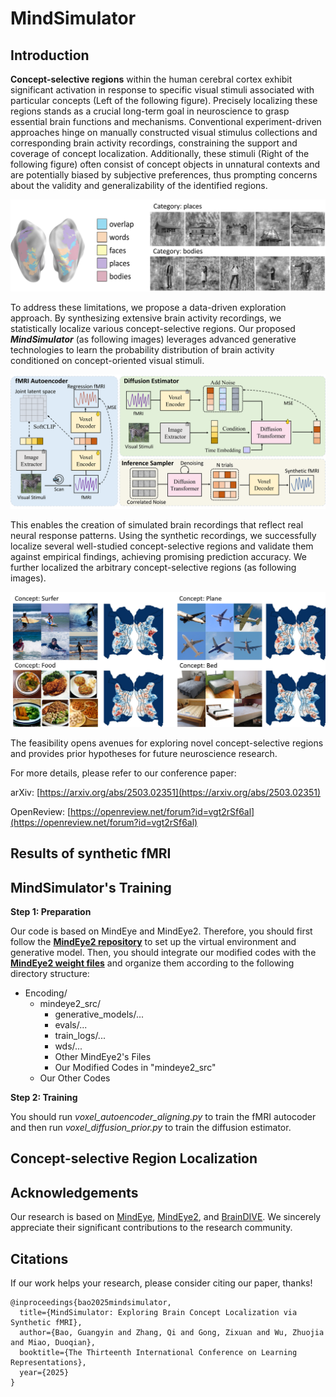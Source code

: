 # MindSimulator

## Introduction

**Concept-selective regions** within the human cerebral cortex exhibit significant activation in response to specific visual stimuli associated with particular concepts (Left of the following figure). Precisely localizing these regions stands as a crucial long-term goal in neuroscience to grasp essential brain functions and mechanisms. Conventional experiment-driven approaches hinge on manually constructed visual stimulus collections and corresponding brain activity recordings, constraining the support and coverage of concept localization. Additionally, these stimuli (Right of the following figure) often consist of concept objects in unnatural contexts and are potentially biased by subjective preferences, thus prompting concerns about the validity and generalizability of the identified regions. 

![Image has missed!](./Figs/Introduction.png)

To address these limitations, we propose a data-driven exploration approach. By synthesizing extensive brain activity recordings, we statistically localize various concept-selective regions. Our proposed **_MindSimulator_** (as following images) leverages advanced generative technologies to learn the probability distribution of brain activity conditioned on concept-oriented visual stimuli. 

![Image has missed!](./Figs/model.png)

This enables the creation of simulated brain recordings that reflect real neural response patterns. Using the synthetic recordings, we successfully localize several well-studied concept-selective regions and validate them against empirical findings, achieving promising prediction accuracy. We further localized the arbitrary concept-selective regions (as following images). 

![Image has missed!](./Figs/Localization.png)

The feasibility opens avenues for exploring novel concept-selective regions and provides prior hypotheses for future neuroscience research.

For more details, please refer to our conference paper:

arXiv: [https://arxiv.org/abs/2503.02351](https://arxiv.org/abs/2503.02351)

OpenReview: [https://openreview.net/forum?id=vgt2rSf6al](https://openreview.net/forum?id=vgt2rSf6al)


## Results of synthetic fMRI



## MindSimulator's Training

**Step 1: Preparation**

Our code is based on MindEye and MindEye2. Therefore, you should first follow the [**MindEye2 repository**](https://github.com/MedARC-AI/MindEyeV2) to set up the virtual environment and generative model. Then, you should integrate our modified codes with the [**MindEye2 weight files**](https://huggingface.co/datasets/pscotti/mindeyev2/tree/main) and organize them according to the following directory structure:

- Encoding/
  - mindeye2_src/
    - generative_models/...
    - evals/...
    - train_logs/...
    - wds/...
    - Other MindEye2's Files
    - Our Modified Codes in "mindeye2_src"
  - Our Other Codes

**Step 2: Training**

You should run _voxel_autoencoder_aligning.py_ to train the fMRI autocoder and then run _voxel_diffusion_prior.py_ to train the diffusion estimator.


## Concept-selective Region Localization



## Acknowledgements

Our research is based on [MindEye](https://papers.nips.cc/paper_files/paper/2023/hash/4ddab70bf41ffe5d423840644d3357f4-Abstract-Conference.html), [MindEye2](https://openreview.net/forum?id=65XKBGH5PO), and [BrainDIVE](https://papers.nips.cc/paper_files/paper/2023/hash/ef0c0a23a1a8219c4fc381614664df3e-Abstract-Conference.html). We sincerely appreciate their significant contributions to the research community.

## Citations

If our work helps your research, please consider citing our paper, thanks!

```
@inproceedings{bao2025mindsimulator,
  title={MindSimulator: Exploring Brain Concept Localization via Synthetic fMRI},
  author={Bao, Guangyin and Zhang, Qi and Gong, Zixuan and Wu, Zhuojia and Miao, Duoqian},
  booktitle={The Thirteenth International Conference on Learning Representations},
  year={2025}
}
```

